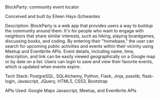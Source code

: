BlockParty: community event locator 

Conceived and built by Eileen Hays-Schwantes

Description:
BlockParty is a web app that provides users a way to buildup the community around them. 
It's for people who want to engage with neighbors that share similar interests, such as 
hiking, playing boardgames, discussing books, and coding. By entering their "homebase," 
the user can search for upcoming public activities and events within their vicinity using 
Meetup and Eventbrite APIs. Event details, including name, time, description,  and link 
can be easily viewed geographically on a Google map or by date on a list. Users can login 
to save and view their favorite events, which is updated when events expire.


Tech Stack: 
PostgreSQL, SQLAlchemy, Python, Flask, Jinja, passlib, flask-login, Javascript, JQuery, 
HTML5, CSS3, Bootstrap


APIs Used: 
Google Maps Javascript, Meetup, and Eventbrite APIs

